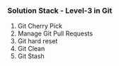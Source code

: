 ### Solution Stack - Level-3 in Git

1. Git Cherry Pick
2. Manage Git Pull Requests
3. Git hard reset
4. Git Clean
5. Git Stash
